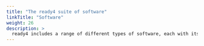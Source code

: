 ```yaml
---
title: "The ready4 suite of software"
linkTitle: "Software"
weight: 26
description: >
  ready4 includes a range of different types of software, each with its own distinctive purpose and release status.
---
```


